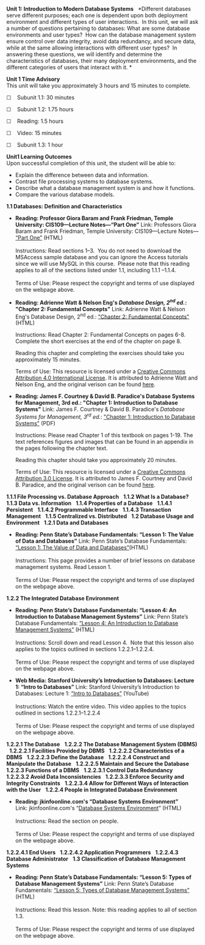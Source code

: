 **Unit 1: Introduction to Modern Database Systems** <span
id="1"></span> 
*Different databases serve different purposes; each one is dependent
upon both deployment environment and different types of user
interactions.  In this unit, we will ask a number of questions
pertaining to databases: What are some database environments and user
types?  How can the database management system ensure control over data
integrity, avoid data redundancy, and secure data, while at the same
allowing interactions with different user types?  In answering these
questions, we will identify and determine the characteristics of
databases, their many deployment environments, and the different
categories of users that interact with it. *

**Unit 1 Time Advisory**  
This unit will take you approximately 3 hours and 15 minutes to
complete.  
  
 ☐    Subunit 1.1: 30 minutes  
  
 ☐    Subunit 1.2: 1.75 hours
  
 ☐    Reading: 1.5 hours  
  
 ☐    Video: 15 minutes

☐    Subunit 1.3: 1 hour

**Unit1 Learning Outcomes**  
Upon successful completion of this unit, the student will be able to:  
  
-   Explain the difference between data and information.
-   Contrast file processing systems to database systems.
-   Describe what a database management system is and how it functions.
-   Compare the various database models.

**1.1 Databases: Definition and Characteristics** <span
id="1.1"></span> 
-   **Reading: Professor Giora Baram and Frank Friedman, Temple
    University: CIS109—Lecture Notes—“Part One”**
    Link: Professors Giora Baram and Frank Friedman, Temple University:
    CIS109—Lecture Notes— [“Part
    One”](http://web.archive.org/web/20131106020158/http://ww2.cis.temple.edu/cis109friedman/CIS%20109%20-%20Lecture%20Set%20I%20-%20Introduction%20and%20Overview/AAA%20Lecture%20Set%20I%20-%20Intro%20Material%20Ver%202.htm)
    (HTML)  
        
     Instructions: Read sections 1–3.  You do not need to download the
    MSAccess sample database and you can ignore the Access tutorials
    since we will use MySQL in this course.  Please note that this
    reading applies to all of the sections listed under 1.1, including
    1.1.1 –1.1.4.  
        
     Terms of Use: Please respect the copyright and terms of use
    displayed on the webpage above.

-   **Reading: Adrienne Watt & Nelson Eng's *Database Design,
    2<sup>nd</sup> ed.*: "Chapter 2: Fundamental Concepts"**
    Link: Adrienne Watt & Nelson Eng's Database Design, 2<sup>nd</sup>
    ed.: ["Chapter 2: Fundamental
    Concepts"](http://www.saylor.org/site/wp-content/uploads/2014/12/CS403-1.10-Database-Design-2nd-Edition-CCBY.pdf)
    (HTML)  
      
     Instructions: Read Chapter 2: Fundamental Concepts on pages 6-8.
    Complete the short exercises at the end of the chapter on page 8.  
      
     Reading this chapter and completing the exercises should take you
    approximately 15 minutes.  
      
     Terms of Use: This resource is licensed under a [Creative Commons
    Attribution 4.0 International
    License](http://creativecommons.org/licenses/by/4.0/). It is
    attributed to Adrienne Watt and Nelson Eng, and the original verison
    can be found
    [here](http://opentextbc.ca/dbdesign01/chapter/chapter-2-fundamental-concepts/).

-   **Reading: James F. Courtney & David B. Paradice's Database Systems
    for Management, 3rd ed.: "Chapter 1: Introduction to Database
    Systems"**
    Link: James F. Courtney & David B. Paradice's *Database Systems for
    Management, 3<sup>rd</sup> ed.*: ["Chapter 1: Introduction to
    Database
    Systems"](http://www.saylor.org/site/wp-content/uploads/2014/12/CS403-1.10-Database-Systems-for-Management-CCBY.pdf)
    (PDF)  
      
     Instructions: Please read Chapter 1 of this textbook on pages 1-19.
    The text references figures and images that can be found in an
    appendix in the pages following the chapter text.  
      
     Reading this chapter should take you approximately 20 minutes.  
      
     Terms of Use: This resource is licensed under a [Creative Commons
    Attribution 3.0
    License](http://creativecommons.org/licenses/by/3.0/). It is
    attributed to James F. Courtney and David B. Paradice, and the
    original verison can be found
    [here](https://dl.dropboxusercontent.com/u/31779972/Database%20Systems%20for%20Management.pdf).

**1.1.1 File Processing vs. Database Approach** <span
id="1.1.1"></span> 
**1.1.2 What Is a Database?** <span id="1.1.2"></span> 
**1.1.3 Data vs. Information** <span id="1.1.3"></span> 
**1.1.4 Properties of a Database** <span id="1.1.4"></span> 
**1.1.4.1 Persistent** <span id="1.1.4.1"></span> 
**1.1.4.2 Programmable Interface** <span id="1.1.4.2"></span> 
**1.1.4.3 Transaction Management** <span id="1.1.4.3"></span> 
**1.1.5 Centralized vs. Distributed** <span id="1.1.5"></span> 
**1.2 Database Usage and Environment** <span id="1.2"></span> 
**1.2.1 Data and Databases** <span id="1.2.1"></span> 
-   **Reading: Penn State’s Database Fundamentals: “Lesson 1: The Value
    of Data and Databases”**
    Link: Penn State’s Database Fundamentals: [“Lesson 1: The Value of
    Data and
    Databases”](http://www.personal.psu.edu/nas21/IST110/Readings_DatabaseFundamentals.html)(HTML)  
        
     Instructions: This page provides a number of brief lessons on
    database management systems. Read Lesson 1.   
        
     Terms of Use: Please respect the copyright and terms of use
    displayed on the webpage above.

**1.2.2 The Integrated Database Environment** <span id="1.2.2"></span> 
-   **Reading: Penn State’s Database Fundamentals: “Lesson 4: An
    Introduction to Database Management Systems”**
    Link: Penn State’s Database Fundamentals: [“Lesson 4: An
    Introduction to Database Management
    Systems”](http://www.personal.psu.edu/nas21/IST110/Readings_DatabaseFundamentals.html)
    (HTML)  
        
     Instructions: Scroll down and read Lesson 4.  Note that this lesson
    also applies to the topics outlined in sections 1.2.2.1–1.2.2.4.    
        
     Terms of Use: Please respect the copyright and terms of use
    displayed on the webpage above.

-   **Web Media: Stanford University’s Introduction to Databases:
    Lecture 1: “Intro to Databases”**
    Link: Stanford University’s Introduction to Databases: Lecture 1:
    [“Intro to Databases”](http://www.youtube.com/watch?v=D-k-h0GuFmE)
    (YouTube)  
        
     Instructions: Watch the entire video. This video applies to the
    topics outlined in sections 1.2.2.1–1.2.2.4  
        
     Terms of Use: Please respect the copyright and terms of use
    displayed on the webpage above.

**1.2.2.1 The Database** <span id="1.2.2.1"></span> 
**1.2.2.2 The Database Management System (DBMS)** <span
id="1.2.2.2"></span> 
**1.2.2.2.1 Facilities Provided by DBMS** <span id="1.2.2.2.1"></span> 
**1.2.2.2.2 Characteristics of a DBMS** <span id="1.2.2.2.2"></span> 
**1.2.2.2.3 Define the Database** <span id="1.2.2.2.3"></span> 
**1.2.2.2.4 Construct and Manipulate the Database** <span
id="1.2.2.2.4"></span> 
**1.2.2.2.5 Maintain and Secure the Database** <span
id="1.2.2.2.5"></span> 
**1.2.2.3 Functions of a DBMS** <span id="1.2.2.3"></span> 
**1.2.2.3.1 Control Data Redundancy** <span id="1.2.2.3.1"></span> 
**1.2.2.3.2 Avoid Data Inconsistencies** <span id="1.2.2.3.2"></span> 
**1.2.2.3.3 Enforce Security and Integrity Constraints** <span
id="1.2.2.3.3"></span> 
**1.2.2.3.4 Allow for Different Ways of Interaction with the User**
<span id="1.2.2.3.4"></span> 
**1.2.2.4 People in Integrated Database Environment** <span
id="1.2.2.4"></span> 
-   **Reading: jkinfoonline.com's “Database Systems Environment”**
    Link: jkinfoonline.com's “[Database Systems
    Environment](http://www.jkinfoline.com/dbms-introduction.html)”
    (HTML)  
        
     Instructions: Read the section on people.  
        
     Terms of Use: Please respect the copyright and terms of use
    displayed on the webpage above.

**1.2.2.4.1 End Users** <span id="1.2.2.4.1"></span> 
**1.2.2.4.2 Application Programmers** <span id="1.2.2.4.2"></span> 
**1.2.2.4.3 Database Administrator** <span id="1.2.2.4.3"></span> 
**1.3 Classification of Database Management Systems** <span
id="1.3"></span> 
-   **Reading: Penn State’s Database Fundamentals: “Lesson 5: Types of
    Database Management Systems”**
    Link: Penn State’s Database Fundamentals: [“Lesson 5: Types of
    Database Management Systems”](http://archive.is/VVkhs) (HTML)  
        
     Instructions: Read this lesson. Note: this reading applies to all
    of section 1.3.  
        
     Terms of Use: Please respect the copyright and terms of use
    displayed on the webpage above.


